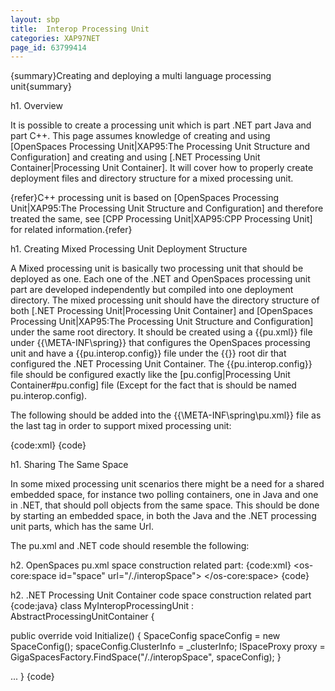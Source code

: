 ```yaml
---
layout: sbp
title:  Interop Processing Unit
categories: XAP97NET
page_id: 63799414
---
```


{summary}Creating and deploying a multi language processing unit{summary}

h1. Overview

It is possible to create a processing unit which is part .NET part Java and part C++.
This page assumes knowledge of creating and using [OpenSpaces Processing Unit|XAP95:The Processing Unit Structure and Configuration] and creating and using [.NET Processing Unit Container|Processing Unit Container]. It will cover how to properly create deployment files and directory structure for a mixed processing unit.

{refer}C++ processing unit is based on [OpenSpaces Processing Unit|XAP95:The Processing Unit Structure and Configuration] and therefore treated the same, see [CPP Processing Unit|XAP95:CPP Processing Unit] for related information.{refer}

h1. Creating Mixed Processing Unit Deployment Structure

A Mixed processing unit is basically two processing unit that should be deployed as one. Each one of the .NET and OpenSpaces processing unit part are developed independently but compiled into one deployment directory. The mixed processing unit should have the directory structure of both [.NET Processing Unit|Processing Unit Container] and [OpenSpaces Processing Unit|XAP95:The Processing Unit Structure and Configuration] under the same root directory. It should be created using a {{pu.xml}} file under {{<PU deployment dir>\META-INF\spring}} that configures the OpenSpaces processing unit and have a {{pu.interop.config}} file under the {{<PU deployment dir>}} root dir that configured the .NET Processing Unit Container. The {{pu.interop.config}} file should be configured exactly like the [pu.config|Processing Unit Container#pu.config] file (Except for the fact that is should be named pu.interop.config).

The following should be added into the {{<PU deployment dir>\META-INF\spring\pu.xml}} file as the last tag in order to support mixed processing unit:

{code:xml}
<bean id="dotnetProcessingUnitContainer" class="org.openspaces.interop.DotnetProcessingUnitBean">
</bean>
{code}

h1. Sharing The Same Space

In some mixed processing unit scenarios there might be a need for a shared embedded space, for instance two polling containers, one in Java and one in .NET, that should poll objects from the same space. This should be done by starting an embedded space, in both the Java and the .NET processing unit parts, which has the same Url.

The pu.xml and .NET code should resemble the following:

h2. OpenSpaces pu.xml space construction related part:
{code:xml}
<os-core:space id="space" url="/./interopSpace">
</os-core:space>
{code}

h2. .NET Processing Unit Container code space construction related part
{code:java}
class MyInteropProcessingUnit : AbstractProcessingUnitContainer
{

  public override void Initialize()
  {
    SpaceConfig spaceConfig = new SpaceConfig();
    spaceConfig.ClusterInfo = _clusterInfo;
    ISpaceProxy proxy = GigaSpacesFactory.FindSpace("/./interopSpace", spaceConfig);
  }

  ...
}
{code}